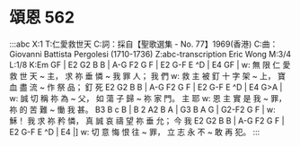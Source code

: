 # 頌恩 562

:::abc
X:1
T:仁愛救世天
C:詞：採自【聖歌選集 - No. 77】1969(香港)
C:曲：Giovanni Battista Pergolesi (1710-1736)
Z:abc-transcription Eric Wong
M:3/4
L:1/8
K:Em
GF | E2 G2 B B | A-G F2 G F | E2 G-F E ^D | E4 GF | 
w: 無 限 仁 愛 救 世 天 ~ 主， 求 祢 垂 憐 ~ 我 罪 人； 我 們 
w: 救 主 被 釘 十 字 架 ~ 上， 寶 血 盡 流 ~ 作 祭 品； 釘 死 
     E2 G2 B B | A-G F2 G F | E2 G-F E ^D | E4 G>A |
w: 誠 切 稱 祢 為 ~ 父， 如 蕩 子 歸 ~ 祢 家 門。 主 耶 
w: 恩 主 實 是 我 ~ 罪， 祢 的 苦 難 ~ 慟 我 甚。
     B3 B c B  | B 2 A2 B A | G3 B A G    | G2-F2 G F | 
w: 穌！ 我 求 祢 矜 憐， 真 誠 哀 禱 望 祢 垂 允； 今 我 
     E2 G2 B B | A-G F2 G F | E2 G-F E ^D | E4 |]
w: 切 意 悔 恨 往 ~ 罪， 立 志 永 不 ~ 敢 再 犯。
:::
